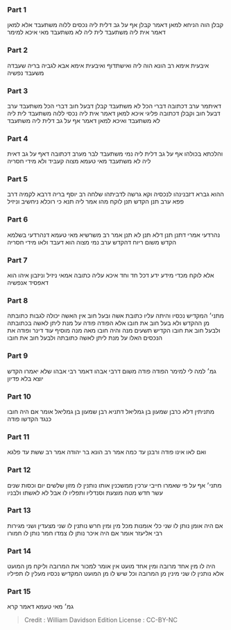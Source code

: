 
### Part 1
קבלן הוה הניחא למאן דאמר קבלן אף על גב דלית ליה נכסים ללוה משתעבד אלא למאן דאמר אית ליה משתעבד לית ליה לא משתעבד מאי איכא למימר

### Part 2
איבעית אימא רב הונא הוה ליה ואישתדוף ואיבעית אימא אבא לגביה בריה שעבדה משעבד נפשיה

### Part 3
דאיתמר ערב דכתובה דברי הכל לא משתעבד קבלן דבעל חוב דברי הכל משתעבד ערב דבעל חוב וקבלן דכתובה פליגי איכא למאן דאמר אית ליה נכסי ללוה משתעבד לית ליה לא משתעבד ואיכא למאן דאמר אף על גב דלית ליה משתעבד

### Part 4
והלכתא בכולהו אף על גב דלית ליה נמי משתעבד לבר מערב דכתובה דאף על גב דאית ליה לא משתעבד מאי טעמא מצוה קעביד ולא מידי חסריה

### Part 5
ההוא גברא דזבנינהו לנכסיה וקא גרשה לדביתהו שלחה רב יוסף בריה דרבא לקמיה דרב פפא ערב תנן הקדש תנן לוקח מהו אמר ליה תנא כי רוכלא ניחשיב וניזיל

### Part 6
נהרדעי אמרי דתנן תנן דלא תנן לא תנן אמר רב משרשיא מאי טעמא דנהרדעי בשלמא הקדש משום ריוח דהקדש ערב נמי מצוה הוא דעבד ולאו מידי חסריה

### Part 7
אלא לוקח מכדי מידע ידע דכל חד וחד איכא עליה כתובה אמאי ניזיל וניזבון איהו הוא דאפסיד אנפשיה

### Part 8
מתני׳ המקדיש נכסיו והיתה עליו כתובת אשה ובעל חוב אין האשה יכולה לגבות כתובתה מן ההקדש ולא בעל חוב את חובו אלא הפודה פודה על מנת ליתן לאשה בכתובתה ולבעל חוב את חובו הקדיש תשעים מנה והיה חובו מאה מנה מוסיף עוד דינר ופודה את הנכסים האלו על מנת ליתן לאשה כתובתה ולבעל חוב את חובו

### Part 9
גמ׳ למה לי למימר הפודה פודה משום דרבי אבהו דאמר רבי אבהו שלא יאמרו הקדש יוצא בלא פדיון

### Part 10
מתניתין דלא כרבן שמעון בן גמליאל דתניא רבן שמעון בן גמליאל אומר אם היה חובו כנגד הקדשו פודה

### Part 11
ואם לאו אינו פודה ורבנן עד כמה אמר רב הונא בר יהודה אמר רב ששת עד פלגא

### Part 12
מתני׳ אף על פי שאמרו חייבי ערכין ממשכנין אותו נותנין לו מזון שלשים יום וכסות שנים עשר חדש מטה מוצעת וסנדליו ותפליו לו אבל לא לאשתו ולבניו

### Part 13
אם היה אומן נותן לו שני כלי אומנות מכל מין ומין חרש נותנין לו שני מצעדין ושני מגירות רבי אליעזר אומר אם היה איכר נותן לו צמדו חמר נותן לו חמורו 

### Part 14
היה לו מין אחד מרובה ומין אחד מועט אין אומר למכור את המרובה וליקח מן המועט אלא נותנין לו שני מינין מן המרובה וכל שיש לו מן המועט המקדיש נכסיו מעלין לו תפיליו

### Part 15
גמ׳ מאי טעמא דאמר קרא

>Credit : William Davidson Edition
>License : CC-BY-NC